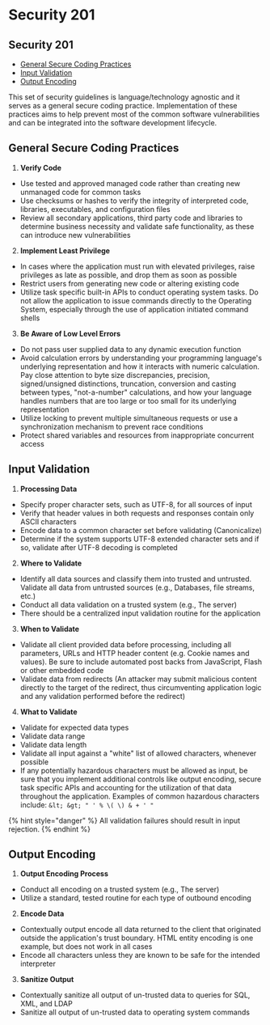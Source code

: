 # Security 201

## Security 201

* [General Secure Coding Practices](security201.md#general-secure-coding-practices)
* [Input Validation](security201.md#input-validation)
* [Output Encoding](security201.md#output-encoding)

This set of security guidelines is language/technology agnostic and it serves as a general secure coding practice. Implementation of these practices aims to help prevent most of the common software vulnerabilities and can be integrated into the software development lifecycle.

## General Secure Coding Practices

1. **Verify Code**
  * Use tested and approved managed code rather than creating new unmanaged code for common tasks
  * Use checksums or hashes to verify the integrity of interpreted code, libraries, executables, and configuration files
  * Review all secondary applications, third party code and libraries to determine business necessity and validate safe functionality, as these can introduce new vulnerabilities

2. **Implement Least Privilege**
  * In cases where the application must run with elevated privileges, raise privileges as late as possible, and drop them as soon as possible
  * Restrict users from generating new code or altering existing code
  * Utilize task specific built-in APIs to conduct operating system tasks. Do not allow the application to issue commands directly to the Operating System, especially through the use of application initiated command shells

3. **Be Aware of Low Level Errors**
  * Do not pass user supplied data to any dynamic execution function
  * Avoid calculation errors by understanding your programming language's underlying representation and how it interacts with numeric calculation. Pay close attention to byte size discrepancies, precision, signed/unsigned distinctions, truncation, conversion and casting between types, "not-a-number" calculations, and how your language handles numbers that are too large or too small for its underlying representation
  * Utilize locking to prevent multiple simultaneous requests or use a synchronization mechanism to prevent race conditions
  * Protect shared variables and resources from inappropriate concurrent access


## Input Validation

1. **Processing Data**
  * Specify proper character sets, such as UTF-8, for all sources of input
  * Verify that header values in both requests and responses contain only ASCII characters
  * Encode data to a common character set before validating \(Canonicalize\)
  * Determine if the system supports UTF-8 extended character sets and if so, validate after UTF-8 decoding is completed

2. **Where to Validate**
  * Identify all data sources and classify them into trusted and untrusted. Validate all data from untrusted sources \(e.g., Databases, file streams, etc.\)
  * Conduct all data validation on a trusted system \(e.g., The server\)
  * There should be a centralized input validation routine for the application


3. **When to Validate**
  * Validate all client provided data before processing, including all parameters, URLs and HTTP header content \(e.g. Cookie names and values\). Be sure to include automated post backs from JavaScript, Flash or other embedded code
  * Validate data from redirects \(An attacker may submit malicious content directly to the target of the redirect, thus circumventing application logic and any validation performed before the redirect\)

4. **What to Validate**
  * Validate for expected data types
  * Validate data range
  * Validate data length
  * Validate all input against a "white" list of allowed characters, whenever possible
  * If any potentially hazardous characters must be allowed as input, be sure that you implement additional controls like output encoding, secure task specific APIs and accounting for the utilization of that data throughout the application. Examples of common hazardous characters include: `&lt; &gt; " ' % \( \) & + ' "`

{% hint style="danger" %}
All validation failures should result in input rejection.
{% endhint %}

## Output Encoding

1. **Output Encoding Process**
  * Conduct all encoding on a trusted system \(e.g., The server\)
  * Utilize a standard, tested routine for each type of outbound encoding

2. **Encode Data**
  * Contextually output encode all data returned to the client that originated outside the application's trust boundary. HTML entity encoding is one example, but does not work in all cases
  * Encode all characters unless they are known to be safe for the intended interpreter

3. **Sanitize Output**
  * Contextually sanitize all output of un-trusted data to queries for SQL, XML, and LDAP
  * Sanitize all output of un-trusted data to operating system commands

